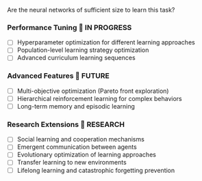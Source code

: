 Are the neural networks of sufficient size to learn this task?


### Performance Tuning 🔄 IN PROGRESS
- [ ] Hyperparameter optimization for different learning approaches
- [ ] Population-level learning strategy optimization
- [ ] Advanced curriculum learning sequences

### Advanced Features 🚀 FUTURE
- [ ] Multi-objective optimization (Pareto front exploration)
- [ ] Hierarchical reinforcement learning for complex behaviors
- [ ] Long-term memory and episodic learning

### Research Extensions 🧪 RESEARCH
- [ ] Social learning and cooperation mechanisms
- [ ] Emergent communication between agents
- [ ] Evolutionary optimization of learning approaches
- [ ] Transfer learning to new environments
- [ ] Lifelong learning and catastrophic forgetting prevention